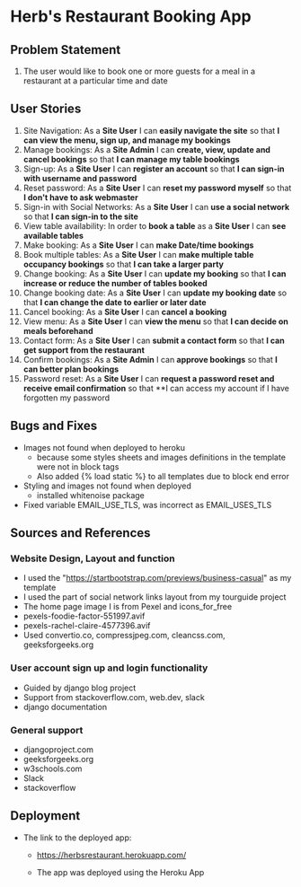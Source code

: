 # Herb's Restaurant Booking App

## Problem Statement
1. The user would like to book one or more guests for a meal in a restaurant at a particular time and date

## User Stories
1. Site Navigation: As a **Site User** I can **easily navigate the site** so that **I can view the menu, sign up, and manage my bookings**
2. Manage bookings: As a **Site Admin** I can **create, view, update and cancel bookings** so that **I can manage my table bookings**
3. Sign-up: As a **Site User** I can **register an account** so that **I can sign-in with username and password**
4. Reset password: As a **Site User** I can **reset my password myself** so that **I don't have to ask webmaster**
5. Sign-in with Social Networks: As a **Site User** I can **use a social network** so that **I can sign-in to the site**
6. View table availability: In order to **book a table** as a **Site User** I can **see available tables**
7. Make booking: As a **Site User** I can **make Date/time bookings**
8. Book multiple tables: As a **Site User** I can **make multiple table occupancy bookings** so that **I can take a larger party**
9. Change booking: As a **Site User** I can **update my booking** so that **I can increase or reduce the number of tables booked**
10. Change booking date: As a **Site User** I can **update my booking date** so that **I can change the date to earlier or later date**
11. Cancel booking: As a **Site User** I can **cancel a booking**
12. View menu: As a **Site User** I can **view the menu** so that **I can decide on meals beforehand**
13. Contact form: As a **Site User** I can **submit a contact form** so that **I can get support from the restaurant**
14. Confirm bookings: As a **Site Admin** I can **approve bookings** so that **I can better plan bookings**
15. Password reset: As a **Site User** I can **request a password reset and receive email confirmation** so that **I can access my account if I have forgotten my password

## Bugs and Fixes

* Images not found when deployed to heroku
    * because some styles sheets and images definitions in the template were not in block tags
    * Also added {% load static %} to all templates due to block end error 
* Styling and images not found when deployed
    * installed whitenoise package
* Fixed variable EMAIL_USE_TLS, was incorrect as EMAIL_USES_TLS

## Sources and References

### Website Design, Layout and function
- I used the "https://startbootstrap.com/previews/business-casual" as my template
- I used the part of social network links layout from my tourguide project
- The home page image I is from Pexel and icons_for_free
 - pexels-foodie-factor-551997.avif
 - pexels-rachel-claire-4577396.avif
- Used convertio.co, compressjpeg.com, cleancss.com, geeksforgeeks.org

### User account sign up and login functionality
- Guided by django blog project
- Support from stackoverflow.com, web.dev, slack
- django documentation

### General support
- djangoproject.com
- geeksforgeeks.org
- w3schools.com
- Slack
- stackoverflow

## Deployment

* The link to the deployed app:

  * https://herbsrestaurant.herokuapp.com/

  * The app was deployed using the Heroku App
